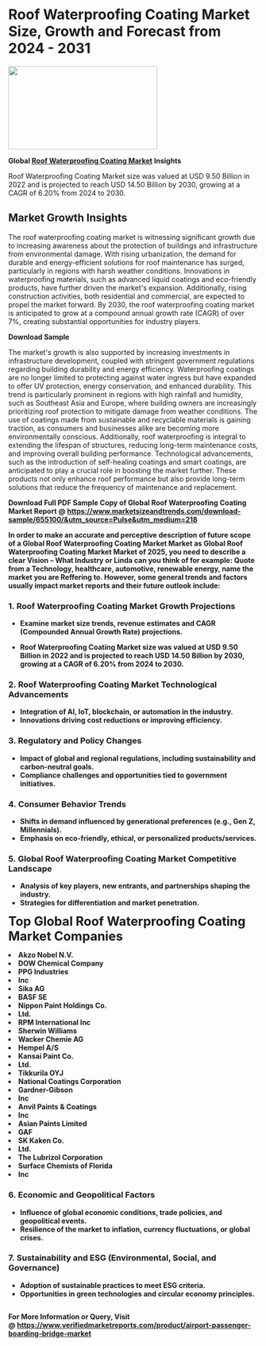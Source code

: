 <H1>Roof Waterproofing Coating Market Size, Growth and Forecast from 2024 - 2031</H1><img class="aligncenter size-medium wp-image-584254" src="https://thirdeyenews.in/wp-content/uploads/2024/09/Global-Market-Research-300x168.jpeg" alt="" width="300" height="168" /><p><strong>Global&nbsp;<a href="https://www.marketsizeandtrends.com/download-sample/655100/&amp;utm_source=Pulse&amp;utm_medium=218">Roof Waterproofing Coating Market</a> Insights</strong></p><p>Roof Waterproofing Coating Market size was valued at USD 9.50 Billion in 2022 and is projected to reach USD 14.50 Billion by 2030, growing at a CAGR of 6.20% from 2024 to 2030.</p><p><h2>Market Growth Insights</h2> <p>The roof waterproofing coating market is witnessing significant growth due to increasing awareness about the protection of buildings and infrastructure from environmental damage. With rising urbanization, the demand for durable and energy-efficient solutions for roof maintenance has surged, particularly in regions with harsh weather conditions. Innovations in waterproofing materials, such as advanced liquid coatings and eco-friendly products, have further driven the market's expansion. Additionally, rising construction activities, both residential and commercial, are expected to propel the market forward. By 2030, the roof waterproofing coating market is anticipated to grow at a compound annual growth rate (CAGR) of over 7%, creating substantial opportunities for industry players.</p> <p><strong>Download Sample</strong></p> <p>The market's growth is also supported by increasing investments in infrastructure development, coupled with stringent government regulations regarding building durability and energy efficiency. Waterproofing coatings are no longer limited to protecting against water ingress but have expanded to offer UV protection, energy conservation, and enhanced durability. This trend is particularly prominent in regions with high rainfall and humidity, such as Southeast Asia and Europe, where building owners are increasingly prioritizing roof protection to mitigate damage from weather conditions. The use of coatings made from sustainable and recyclable materials is gaining traction, as consumers and businesses alike are becoming more environmentally conscious. Additionally, roof waterproofing is integral to extending the lifespan of structures, reducing long-term maintenance costs, and improving overall building performance. Technological advancements, such as the introduction of self-healing coatings and smart coatings, are anticipated to play a crucial role in boosting the market further. These products not only enhance roof performance but also provide long-term solutions that reduce the frequency of maintenance and replacement. <p><strong></p><p><span class=""><strong>Download Full PDF Sample Copy of Global Roof Waterproofing Coating Market Report</strong> @ <a href="https://www.marketsizeandtrends.com/download-sample/655100/&amp;utm_source=Pulse&amp;utm_medium=218" target="_blank">https://www.marketsizeandtrends.com/download-sample/655100/&amp;utm_source=Pulse&amp;utm_medium=218</a></span></p><p>In order to make an accurate and perceptive description of future scope of a Global&nbsp;Roof Waterproofing Coating Market Market as Global&nbsp;Roof Waterproofing Coating Market Market of 2025, you need to describe a clear Vision &ndash; What Industry or Linda can you think of for example: Quote from a Technology, healthcare, automotive, renewable energy, name the market you are Reffering to. However, some general trends and factors usually impact market reports and their future outlook include:</p><h3>1.&nbsp;<strong>Roof Waterproofing Coating Market Growth Projections</strong></h3><ul><li>Examine market size trends, revenue estimates and CAGR (Compounded Annual Growth Rate) projections.</li><li><p>Roof Waterproofing Coating Market size was valued at USD 9.50 Billion in 2022 and is projected to reach USD 14.50 Billion by 2030, growing at a CAGR of 6.20% from 2024 to 2030.</p></li></ul><h3>2.&nbsp;<strong>Roof Waterproofing Coating Market Technological Advancements</strong></h3><ul><li>Integration of AI, IoT, blockchain, or automation in the industry.</li><li>Innovations driving cost reductions or improving efficiency.</li></ul><h3>3.&nbsp;<strong>Regulatory and Policy Changes</strong></h3><ul><li>Impact of global and regional regulations, including sustainability and carbon-neutral goals.</li><li>Compliance challenges and opportunities tied to government initiatives.</li></ul><h3>4.&nbsp;<strong>Consumer Behavior Trends</strong></h3><ul><li>Shifts in demand influenced by generational preferences (e.g., Gen Z, Millennials).</li><li>Emphasis on eco-friendly, ethical, or personalized products/services.</li></ul><h3>5.&nbsp;<strong>Global Roof Waterproofing Coating Market Competitive Landscape</strong></h3><ul><li>Analysis of key players, new entrants, and partnerships shaping the industry.</li><li>Strategies for differentiation and market penetration.</li></ul><p data-pm-slice="1 1 []"><span style="color: inherit; font-family: inherit; font-size: 25px;">Top Global Roof Waterproofing Coating Market Companies</span></p><div class="" data-test-id=""><p><li> Akzo Nobel N.V.</li><li> DOW Chemical Company</li><li> PPG Industries</li><li> Inc</li><li> Sika AG</li><li> BASF SE</li><li> Nippon Paint Holdings Co.</li><li> Ltd.</li><li> RPM International Inc</li><li> Sherwin Williams</li><li> Wacker Chemie AG</li><li> Hempel A/S</li><li> Kansai Paint Co.</li><li> Ltd.</li><li> Tikkurila OYJ</li><li> National Coatings Corporation</li><li> Gardner-Gibson</li><li> Inc</li><li> Anvil Paints & Coatings</li><li> Inc</li><li> Asian Paints Limited</li><li> GAF</li><li> SK Kaken Co.</li><li> Ltd.</li><li> The Lubrizol Corporation</li><li> Surface Chemists of Florida</li><li> Inc</li></p></div><h3>6.&nbsp;<strong>Economic and Geopolitical Factors</strong></h3><ul><li>Influence of global economic conditions, trade policies, and geopolitical events.</li><li>Resilience of the market to inflation, currency fluctuations, or global crises.</li></ul><h3>7.&nbsp;<strong>Sustainability and ESG (Environmental, Social, and Governance)</strong></h3><ul><li>Adoption of sustainable practices to meet ESG criteria.</li><li>Opportunities in green technologies and circular economy principles.</li></ul><h2><strong style="font-size: 14px;">For More Information or Query, Visit @&nbsp;</strong><a style="background-color: #ffffff; font-size: 14px;" href="https://www.marketsizeandtrends.com/report/roof-waterproofing-coating-market/" target="_blank">https://www.verifiedmarketreports.com/product/airport-passenger-boarding-bridge-market</a></h2>
